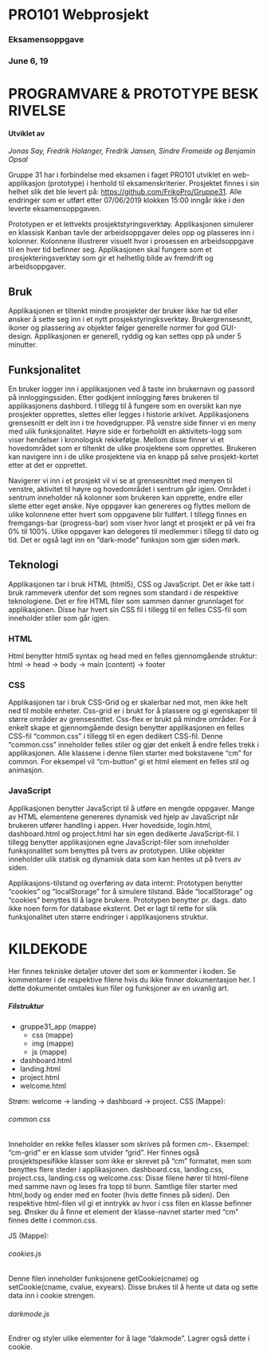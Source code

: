 
# PRO101 Webprosjekt
### Eksamensoppgave
### June 6, 19

# PROGRAMVARE & PROTOTYPE BESKRIVELSE
#### Utviklet av 
*Jonas Say, Fredrik Holanger, Fredrik Jansen, Sindre Fromeide og Benjamin Opsal*

Gruppe 31 har i forbindelse med eksamen i faget PRO101 utviklet en web-applikasjon (prototype) i henhold til eksamenskriterier. Prosjektet finnes i sin helhet slik det ble levert på: https://github.com/FrikoPro/Gruppe31. Alle endringer som er utført etter 07/06/2019 klokken 15:00 inngår ikke i den leverte eksamensoppgaven. 

Prototypen er et lettvekts prosjektstyringsverktøy. Applikasjonen simulerer en klassisk Kanban tavle der arbeidsoppgaver deles opp og plasseres inn i kolonner. Kolonnene illustrerer visuelt hvor i prosessen en arbeidsoppgave til en hver tid befinner seg. Applikasjonen skal fungere som et prosjekteringsverktøy som gir et helhetlig bilde av fremdrift og arbeidsoppgaver.

## Bruk
Applikasjonen er tiltenkt mindre prosjekter der bruker ikke har tid eller ønsker å  sette seg inn i et nytt prosjekstyringksverktøy. Brukergrensesnitt, ikoner og plassering av objekter følger generelle normer for god GUI-design. Applikasjonen er generell, ryddig og kan settes opp på under 5 minutter. 

## Funksjonalitet
En bruker logger inn i applikasjonen ved å taste inn brukernavn og passord på innloggingssiden. Etter godkjent innlogging føres brukeren til applikasjonens dashbord. I tillegg til å fungere som en oversikt kan nye prosjekter opprettes, slettes eller legges i historie arkivet. Applikasjonens grensesnitt er delt inn i tre hovedgrupper. På venstre side finner vi en meny med ulik funksjonalitet. Høyre side er forbeholdt en aktivitets-logg som viser hendelser i kronologisk rekkefølge. Mellom disse finner vi et hovedområdet som er tiltenkt de ulike prosjektene som opprettes. Brukeren kan navigere inn i de ulike prosjektene via en knapp på selve prosjekt-kortet etter at det er opprettet. 

Navigerer vi inn i et prosjekt vil vi se at grensesnittet med menyen til venstre, aktivitet til høyre og hovedområdet i sentrum går igjen. Området i sentrum inneholder nå kolonner som brukeren kan opprette, endre eller slette etter eget ønske. Nye oppgaver kan genereres og flyttes mellom de ulike kolonnene etter hvert som oppgavene blir fullført. I tillegg finnes en fremgangs-bar (progress-bar) som viser hvor langt et prosjekt er på vei fra 0% til 100%. Ulike oppgaver kan delegeres til medlemmer i tillegg til dato og tid. Det er også lagt inn en “dark-mode” funksjon som gjør siden mørk. 


## Teknologi
Applikasjonen tar i bruk HTML (html5), CSS og JavaScript. Det er ikke tatt i bruk rammeverk utenfor det som regnes som standard i de respektive teknologiene. Det er fire HTML filer som sammen danner grunnlaget for applikasjonen. Disse har hvert sin CSS fil i tillegg til en felles CSS-fil som inneholder stiler som går igjen.

### HTML
Html benytter html5 syntax og head med en felles gjennomgående struktur: html -> head -> body -> main (content) -> footer

### CSS
Applikasjonen tar i bruk CSS-Grid og er skalerbar ned mot, men ikke helt ned til mobile enheter. Css-grid er i brukt for å plassere og gi egenskaper til større områder av grensesnittet. Css-flex er brukt på mindre områder. For å enkelt skape et gjennomgående design benytter applikasjonen en felles CSS-fil “common.css” i tillegg til en egen dedikert CSS-fil. Denne “common.css” inneholder felles stiler og gjør det enkelt å endre felles trekk i applikasjonen. Alle klassene  i denne filen starter med bokstavene “cm” for common. For eksempel vil “cm-button” gi et html element en felles stil og animasjon. 

### JavaScript
Applikasjonen benytter JavaScript til å utføre en mengde oppgaver. Mange av HTML elementene genereres dynamisk ved hjelp av JavaScript når brukeren utfører handling i appen. Hver hovedside, login.html, dashboard.html og project.html har sin egen dedikerte JavaScript-fil. I tillegg benytter applikasjonen egne JavaScript-filer som inneholder funksjonalitet som benyttes på tvers av prototypen. Ulike objekter inneholder ulik statisk og dynamisk data som kan hentes ut på tvers av siden.

Applikasjons-tilstand og overføring av data internt: Prototypen benytter “cookies” og “localStorage” for å simulere tilstand. Både “localStorage” og “cookies” benyttes til å lagre brukere. Prototypen benytter pr. dags. dato ikke noen form for database eksternt. Det er lagt til rette for slik funksjonalitet uten større endringer i applikasjonens struktur. 

# KILDEKODE

Her finnes tekniske detaljer utover det som er kommenter i koden. Se kommentarer i de respektive filene hvis du ikke finner dokumentasjon her. I dette dokumentet omtales kun filer og funksjoner av en uvanlig art. 

##### Filstruktur
* gruppe31_app (mappe)
	- css (mappe)
	- img (mappe)
	- js (mappe)
* dashboard.html
* landing.html
* project.html
* welcome.html


Strøm: welcome -> landing -> dashboard -> project.
CSS (Mappe):

###### common.css
Inneholder en rekke felles klasser som skrives på formen cm-<klassenavn>. Eksempel: “cm-grid” er en klasse som utvider “grid”. Her finnes også prosjektspesifikke klasser som ikke er skrevet på “cm” formatet, men som benyttes flere steder i applikasjonen.
dashboard.css, landing.css, project.css, landing.css og welcome.css:
Disse filene hører til html-filene med samme navn og leses fra topp til bunn. Samtlige filer starter med html,body og ender med en footer (hvis dette finnes på siden). Den respektive html-filen vil gi et inntrykk av hvor i css filen en klasse befinner seg. Ønsker du å finne et element der klasse-navnet starter med “cm” finnes dette i common.css.

JS (Mappe):

###### cookies.js
Denne filen inneholder funksjonene getCookie(cname) og setCookie(cname, cvalue, exyears). Disse brukes til å hente ut data og sette data inn i cookie strengen.

###### darkmode.js
Endrer og styler ulike elementer for å lage “dakmode”. Lagrer også dette i cookie. 
